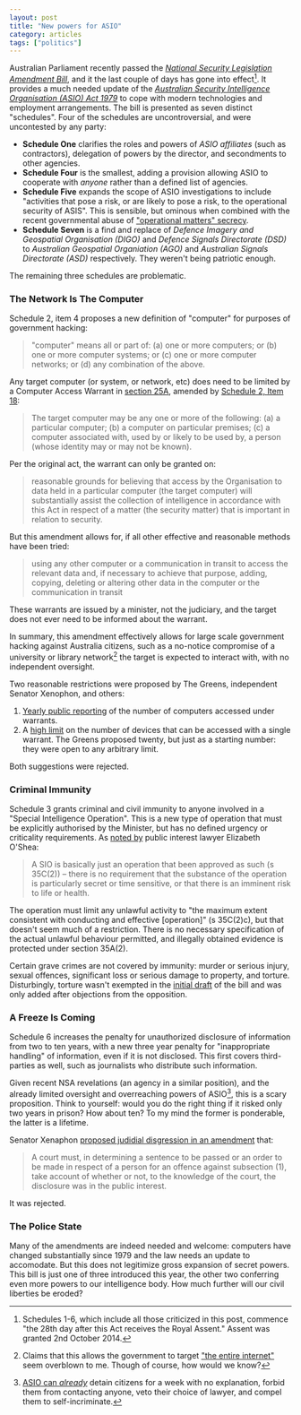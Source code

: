 ```yaml
---
layout: post
title: "New powers for ASIO"
category: articles
tags: ["politics"]
---
```


Australian Parliament recently passed the [_National Security Legislation
Amendment Bill_][bill], and it the last couple of days has gone into effect[^1]. It provides a much needed update of the [_Australian
Security Intelligence Organisation (ASIO) Act 1979_][act] to cope with modern
technologies and employment arrangements. The bill is presented as seven distinct "schedules". Four of the schedules are uncontroversial, and were uncontested by any party:

* **Schedule One** clarifies the roles and powers of _ASIO affiliates_ (such as contractors), delegation of powers by the director, and secondments to other agencies.
* **Schedule Four** is the smallest, adding a provision allowing ASIO to cooperate with _anyone_ rather than a defined list of agencies.
* **Schedule Five** expands the scope of ASIO investigations to include "activities that pose a risk, or are likely to pose a risk, to the operational security of ASIS". This is sensible, but ominous when combined with the recent governmental abuse of ["operational matters" secrecy][comic].
* **Schedule Seven** is a find and replace of _Defence Imagery and Geospatial Organisation (DIGO)_ and _Defence Signals Directorate (DSD)_ to _Australian Geospatial Organiation (AGO)_ and _Australian Signals Directorate (ASD)_ respectively. They weren't being patriotic enough.

The remaining three schedules are problematic.

### The Network Is The Computer

Schedule 2, item 4 proposes a new definition of "computer" for purposes of government hacking:

> "computer" means all or part of:
    (a) one or more computers; or
    (b) one or more computer systems; or
    (c) one or more computer networks; or
    (d) any combination of the above.

Any target computer (or system, or network, etc) does need to be limited by a Computer Access Warrant in [section 25A][25a], amended by [Schedule 2, Item 18][s2i18]:

> The target computer may be any one or more of the following:
                     (a)  a particular computer;
                     (b)  a computer on particular premises;
                     (c)  a computer associated with, used by or likely to be used by, a person (whose identity may or may not be known).

Per the original act, the warrant can only be granted on:

> reasonable grounds for believing that access by the Organisation to data held in a particular computer (the target computer) will substantially assist the collection of intelligence in accordance with this Act in respect of a matter (the security matter) that is important in relation to security.

But this amendment allows for, if all other effective and reasonable methods have been tried:

> using any other computer or a communication in transit to access the relevant data and, if necessary to achieve that purpose, adding, copying, deleting or altering other data in the computer or the communication in transit

These warrants are issued by a minister, not the judiciary, and the target does not ever need to be informed about the warrant.

In summary, this amendment effectively allows for large scale government hacking against Australia citizens, such as a no-notice compromise of a university or library network[^2] the target is expected to interact with, with no independent oversight.

Two reasonable restrictions were proposed by The Greens, independent Senator Xenophon, and others:

1. [Yearly public reporting][amdt-1] of the number of computers accessed under warrants.
2. A [high limit][amdt-2] on the number of devices that can be accessed with a single warrant. The Greens proposed twenty, but just as a starting number: they were open to any arbitrary limit.

[amdt-1]: http://parlinfo.aph.gov.au/parlInfo/download/legislation/amend/s969_amend_a56e7506-b2e7-43a3-ae96-e11ccd4b369a/upload_pdf/7582_CW_National%20Security%20Legislation%20Amendment%20Bill%20(No.%201)%202014_Xenophon.pdf;fileType=application%2Fpdf
[amdt-2]: http://parlinfo.aph.gov.au/parlInfo/download/legislation/amend/s969_amend_4a0236a1-49da-4d72-9d47-5694022fbd55/upload_pdf/7570_CW_National%20Security%20Legislation%20Amendment%20Bill%20(No.%201)%202014_Ludlam.pdf;fileType=application%2Fpdf

Both suggestions were rejected.

### Criminal Immunity

Schedule 3 grants criminal and civil immunity to anyone involved in a "Special Intelligence Operation". This is a new type of operation that must be explicitly authorised by the Minister, but has no defined urgency or criticality requirements. As [noted by][asioland] public interest lawyer Elizabeth O'Shea:

> A SIO is basically just an operation that been approved as such (s 35C(2)) – there is no requirement that the substance of the operation is particularly secret or time sensitive, or that there is an imminent risk to life or health.

The operation must limit any unlawful activity to "the maximum extent consistent with conducting and effective [operation]" (s 35C(2)c), but that doesn't seem much of a restriction. There is no necessary specification of the actual unlawful behaviour permitted, and illegally obtained evidence is protected under section 35A(2).

Certain grave crimes are not covered by immunity: murder or serious injury, sexual offences, significant loss or serious damage to property, and torture. Disturbingly, torture wasn't exempted in the [initial draft][initial-draft] of the bill and was only added after objections from the opposition.

### A Freeze Is Coming

Schedule 6 increases the penalty for unauthorized disclosure of information from two to ten years, with a new three year penalty for "inappropriate handling" of information, even if it is not disclosed. This first covers third-parties as well, such as journalists who distribute such information.

Given recent NSA revelations (an agency in a similar position), and the already limited oversight and overreaching powers of ASIO[^3], this is a scary proposition. Think to yourself: would you do the right thing if it risked only two years in prison? How about ten? To my mind the former is ponderable, the latter is a lifetime.

Senator Xenaphon [proposed judidial disgression in an amendment][amdt-3] that:

> A court must, in determining a sentence to be passed or an order to be made
> in respect of a person for an offence against subsection (1), take account of
> whether or not, to the knowledge of the court, the disclosure was in the
> public interest.

[amdt-3]: http://parlinfo.aph.gov.au/parlInfo/download/legislation/amend/s969_amend_64fda20c-f4e3-47e7-8a25-7550415cdbb4/upload_pdf/7574_CW_National%20Security%20Legislation%20Amendment%20Bill%20(No.%201)%202014_Xenophon.pdf;fileType=application%2Fpdf

It was rejected.

### The Police State

Many of the amendments are indeed needed and welcome: computers have changed substantially since 1979 and the law needs an update to accomodate. But this does not legitimize gross expansion of secret powers. This bill is just one of three introduced this year, the other two conferring even more powers to our intelligence body.  How much further will our civil liberties be eroded?

[bill]: http://www.aph.gov.au/Parliamentary_Business/Bills_Legislation/Bills_Search_Results/Result?bId=s969
[act]: http://www.comlaw.gov.au/Details/C2014C00680
[comic]: http://www.kudelka.com.au/tag/operational-matters/
[25a]: http://www.comlaw.gov.au/Details/C2014C00680/Html/Text#_Toc400617845
[s2i18]: http://www.comlaw.gov.au/Details/C2014C00680/Html/Text#_Toc400617951
[entire-internet]: http://www.smh.com.au/digital-life/consumer-security/new-laws-could-give-asio-a-warrant-for-the-entire-internet-jail-journalists-and-whistleblowers-20140923-10kzjz.html
[asioland]: https://overland.org.au/2014/10/asioland/
[initial-draft]: http://parlinfo.aph.gov.au/parlInfo/download/legislation/bills/s969_first-senate/toc_pdf/1417820.pdf;fileType=application%2Fpdf

[^1]: Schedules 1-6, which include all those criticized in this post, commence "the 28th day after this Act receives the Royal Assent." Assent was granted 2nd October 2014.
[^2]: Claims that this allows the government to target ["the entire internet"][entire-internet] seem overblown to me. Though of course, how would we know?
[^3]: [ASIO can _already_][asioland] detain citizens for a week with no explanation, forbid them from contacting anyone, veto their choice of lawyer, and compel them to self-incriminate.
